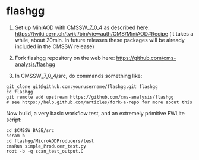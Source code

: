 flashgg
=======
1. Set up MiniAOD with CMSSW_7_0_4 as described here: https://twiki.cern.ch/twiki/bin/viewauth/CMS/MiniAOD#Recipe  (it takes a while, about 20min. In future releases these packages will be already included in the CMSSW release)

2. Fork flashgg repository on the web here: https://github.com/cms-analysis/flashgg

3. In CMSSW_7_0_4/src, do commands something like: 

```
git clone git@github.com:yourusername/flashgg.git flashgg
cd flashgg
git remote add upstream https://github.com/cms-analysis/flashgg
# see https://help.github.com/articles/fork-a-repo for more about this 
```

Now build, a very basic workflow test, and an extremely primitive FWLite script:

```
cd $CMSSW_BASE/src
scram b
cd flashgg/MicroAODProducers/test
cmsRun simple_Producer_test.py
root -b -q scan_test_output.C
```
